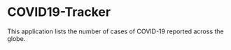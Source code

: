 # COVID19-Tracker
This application lists the number of cases of COVID-19 reported across the globe.
